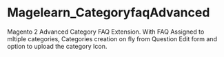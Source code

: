 # Magelearn_CategoryfaqAdvanced
Magento 2 Advanced Category FAQ Extension. With FAQ Assigned to mltiple categories, Categories creation on fly from Question Edit form and option to upload the category Icon.
